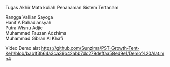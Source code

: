 Tugas Akhir Mata kuliah Penanaman Sistem Tertanam

Rangga Vallian Sayoga\
Hanif A Rahadiansyah\
Putra Wisnu Adjie\
Muhammad Fauzan Adzhima\
Muhammad Gibran Al Khafi


Video Demo alat 
https://github.com/Sunzima/PST-Growth-Tent-Kel1/blob/bab1f3b64a3ca39b42abb7dc279deffaa58ed9e1/Demo%20Alat.mp4
